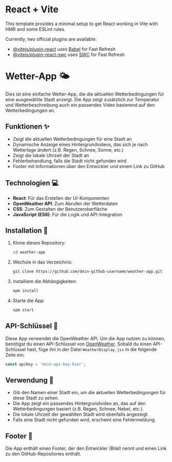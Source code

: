 # React + Vite

This template provides a minimal setup to get React working in Vite with HMR and some ESLint rules.

Currently, two official plugins are available:

- [@vitejs/plugin-react](https://github.com/vitejs/vite-plugin-react/blob/main/packages/plugin-react/README.md) uses [Babel](https://babeljs.io/) for Fast Refresh
- [@vitejs/plugin-react-swc](https://github.com/vitejs/vite-plugin-react-swc) uses [SWC](https://swc.rs/) for Fast Refresh
# Wetter-App 🌤️

Dies ist eine einfache Wetter-App, die die aktuellen Wetterbedingungen für eine ausgewählte Stadt anzeigt. Die App zeigt zusätzlich zur Temperatur und Wetterbeschreibung auch ein passendes Video basierend auf den Wetterbedingungen an.

## Funktionen ✨

- Zeigt die aktuellen Wetterbedingungen für eine Stadt an
- Dynamische Anzeige eines Hintergrundvideos, das sich je nach Wetterlage ändert (z.B. Regen, Schnee, Sonne, etc.)
- Zeigt die lokale Uhrzeit der Stadt an
- Fehlerbehandlung, falls die Stadt nicht gefunden wird
- Footer mit Informationen über den Entwickler und einem Link zu GitHub

## Technologien 💻

- **React**: Für das Erstellen der UI-Komponenten
- **OpenWeather API**: Zum Abrufen der Wetterdaten
- **CSS**: Zum Gestalten der Benutzeroberfläche
- **JavaScript (ES6)**: Für die Logik und API-Integration

## Installation 🚀

1. Klone dieses Repository:
   ```bash
   cd weather-app

2. Wechsle in das Verzeichnis:
   ```bash
   git clone https://github.com/dein-github-username/weather-app.git

3. Installiere die Abhängigkeiten:
   ```bash
   npm install

4. Starte die App:
   ```bash
   npm start
## API-Schlüssel 🔑

Diese App verwendet die OpenWeather API. Um die App nutzen zu können, benötigst du einen API-Schlüssel von [OpenWeather](https://openweathermap.org/). Sobald du einen API-Schlüssel hast, füge ihn in der Datei `WeatherDisplay.jsx` in die folgende Zeile ein:

```javascript
const apiKey = 'dein-api-key-hier';
```
## Verwendung 🎯

- Gib den Namen einer Stadt ein, um die aktuellen Wetterbedingungen für diese Stadt zu sehen.
- Die App zeigt ein passendes Hintergrundvideo an, das auf den Wetterbedingungen basiert (z.B. Regen, Schnee, Nebel, etc.).
- Die lokale Uhrzeit der gewählten Stadt wird ebenfalls angezeigt.
- Falls eine Stadt nicht gefunden wird, erscheint eine Fehlermeldung.

## Footer 👣

Die App enthält einen Footer, der den Entwickler (Bilal) nennt und einen Link zu den GitHub-Repositories enthält.